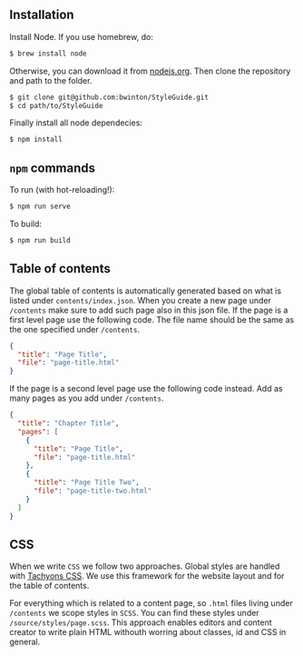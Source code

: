 ## Installation

Install Node. If you use homebrew, do:

```bash
$ brew install node
```

Otherwise, you can download it from [nodejs.org](http://nodejs.org/download/). Then clone the repository and path to the folder.

```bash
$ git clone git@github.com:bwinton/StyleGuide.git
$ cd path/to/StyleGuide
```

Finally install all node dependecies:

```bash
$ npm install
```

## `npm` commands

To run (with hot-reloading!):

```bash
$ npm run serve
```

To build:

```bash
$ npm run build
```

## Table of contents

The global table of contents is automatically generated based on what is listed under `contents/index.json`. When you create a new page under `/contents` make sure to add such page also in this json file. If the page is a first level page use the following code. The file name should be the same as the one specified under `/contents`.

```json
{
  "title": "Page Title",
  "file": "page-title.html"
}
```

If the page is a second level page use the following code instead. Add as  many pages as you add under `/contents`.

```json
{
  "title": "Chapter Title",
  "pages": [
    {
      "title": "Page Title",
      "file": "page-title.html"
    },
    {
      "title": "Page Title Two",
      "file": "page-title-two.html"
    }
  ]
}
```

## CSS

When we write `CSS` we follow two approaches. Global styles are handled with [Tachyons CSS](http://tachyons.io/). We use this framework for the website layout and for the table of contents.

For everything which is related to a content page, so `.html` files living under `/contents` we scope styles in `SCSS`. You can find these styles under `/source/styles/page.scss`. This approach enables editors and content creator to write plain HTML withouth worring about classes, id and CSS in general.
